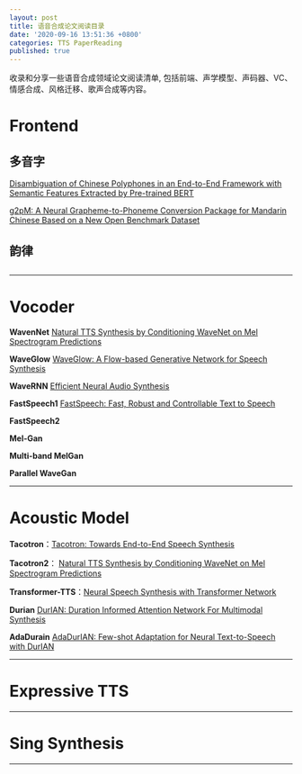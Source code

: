 ```yaml
---
layout: post
title: 语音合成论文阅读目录
date: '2020-09-16 13:51:36 +0800'
categories: TTS PaperReading
published: true
---
```

收录和分享一些语音合成领域论文阅读清单, 包括前端、声学模型、声码器、VC、情感合成、风格迁移、歌声合成等内容。

# Frontend
## 多音字

[Disambiguation of Chinese Polyphones in an End-to-End Framework with Semantic Features Extracted by Pre-trained BERT](https://www.isca-speech.org/archive/Interspeech_2019/pdfs/2292.pdf)

[g2pM: A Neural Grapheme-to-Phoneme Conversion Package for Mandarin Chinese Based on a New Open Benchmark Dataset](https://arxiv.org/abs/2004.03136)


## 韵律


## 
__________



# Vocoder
**WavenNet** [Natural TTS Synthesis by Conditioning WaveNet on Mel Spectrogram Predictions](https://arxiv.org/abs/1712.05884.pdf)

**WaveGlow** [WaveGlow: A Flow-based Generative Network for Speech Synthesis](https://arxiv.org/abs/1811.00002.pdf)

**WaveRNN** [Efficient Neural Audio Synthesis](https://arxiv.org/abs/1802.08435.pdf)

**FastSpeech1** [FastSpeech: Fast, Robust and Controllable Text to Speech](https://arxiv.org/abs/1905.09263.pdf)

**FastSpeech2**

**Mel-Gan**

**Multi-band MelGan**

**Parallel WaveGan**

__________

# Acoustic Model

**Tacotron**：[Tacotron: Towards End-to-End Speech Synthesis](https://arxiv.org/pdf/1703.10135.pdf)

**Tacotron2**： [Natural TTS Synthesis by Conditioning WaveNet on Mel Spectrogram Predictions](https://arxiv.org/pdf/1712.05884.pdf)

**Transformer-TTS**：[Neural Speech Synthesis with Transformer Network](https://arxiv.org/pdf/1809.08895.pdf)

**Durian** [DurIAN: Duration Informed Attention Network For Multimodal Synthesis](https://arxiv.org/abs/1909.01700.pdf)

**AdaDurain** [AdaDurIAN: Few-shot Adaptation for Neural Text-to-Speech with DurIAN](https://arxiv.org/pdf/2005.05642.pdf)

__________

# Expressive TTS


__________


# Sing Synthesis

__________








```python

```
